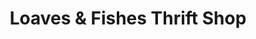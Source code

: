 ---
title: "Loaves & Fishes Thrift Shop"
url: /beaufort/loaves-und-fishes-thrift-shop/
shop: Gebrauchtwaren
---